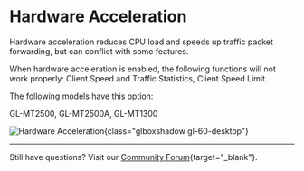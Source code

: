# Hardware Acceleration

Hardware acceleration reduces CPU load and speeds up traffic packet forwarding, but can conflict with some features.

When hardware acceleration is enabled, the following functions will not work properly: Client Speed and Traffic Statistics, Client Speed Limit.

The following models have this option:

GL-MT2500, GL-MT2500A, GL-MT1300

![Hardware Acceleration](https://static.gl-inet.com/docs/en/4/tutorials/hardware_acceleration/hardware_acceleration.png){class="glboxshadow gl-60-desktop"}

---

Still have questions? Visit our [Community Forum](https://forum.gl-inet.com){target="_blank"}.

